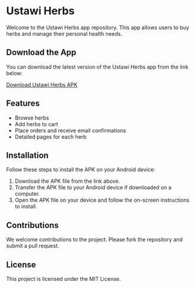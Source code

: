 # Ustawi Herbs

Welcome to the Ustawi Herbs app repository. This app allows users to buy herbs and manage their personal health needs.

## Download the App

You can download the latest version of the Ustawi Herbs app from the link below:

[Download Ustawi Herbs APK](https://github.com/mutheejj/UstawiHerbs/Ustawi.apk)

## Features

- Browse herbs
- Add herbs to cart
- Place orders and receive email confirmations
- Detailed pages for each herb

## Installation

Follow these steps to install the APK on your Android device:

1. Download the APK file from the link above.
2. Transfer the APK file to your Android device if downloaded on a computer.
3. Open the APK file on your device and follow the on-screen instructions to install.

## Contributions

We welcome contributions to the project. Please fork the repository and submit a pull request.

## License

This project is licensed under the MIT License.
